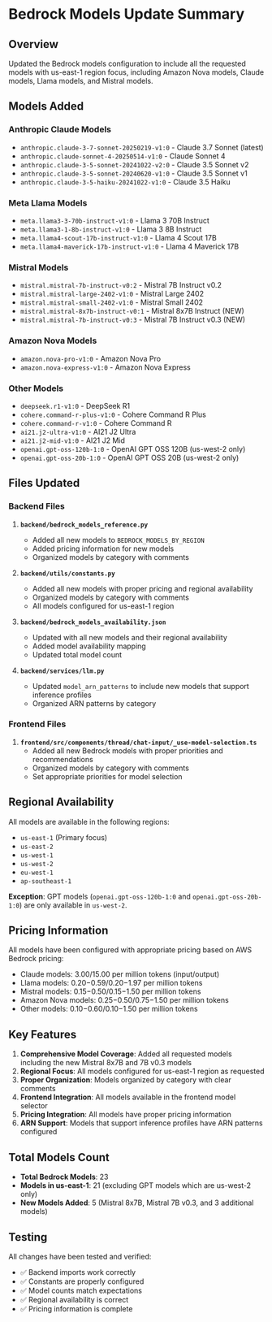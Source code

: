 # Bedrock Models Update Summary

## Overview
Updated the Bedrock models configuration to include all the requested models with us-east-1 region focus, including Amazon Nova models, Claude models, Llama models, and Mistral models.

## Models Added

### Anthropic Claude Models
- `anthropic.claude-3-7-sonnet-20250219-v1:0` - Claude 3.7 Sonnet (latest)
- `anthropic.claude-sonnet-4-20250514-v1:0` - Claude Sonnet 4
- `anthropic.claude-3-5-sonnet-20241022-v2:0` - Claude 3.5 Sonnet v2
- `anthropic.claude-3-5-sonnet-20240620-v1:0` - Claude 3.5 Sonnet v1
- `anthropic.claude-3-5-haiku-20241022-v1:0` - Claude 3.5 Haiku

### Meta Llama Models
- `meta.llama3-3-70b-instruct-v1:0` - Llama 3 70B Instruct
- `meta.llama3-1-8b-instruct-v1:0` - Llama 3 8B Instruct
- `meta.llama4-scout-17b-instruct-v1:0` - Llama 4 Scout 17B
- `meta.llama4-maverick-17b-instruct-v1:0` - Llama 4 Maverick 17B

### Mistral Models
- `mistral.mistral-7b-instruct-v0:2` - Mistral 7B Instruct v0.2
- `mistral.mistral-large-2402-v1:0` - Mistral Large 2402
- `mistral.mistral-small-2402-v1:0` - Mistral Small 2402
- `mistral.mistral-8x7b-instruct-v0:1` - Mistral 8x7B Instruct (NEW)
- `mistral.mistral-7b-instruct-v0:3` - Mistral 7B Instruct v0.3 (NEW)

### Amazon Nova Models
- `amazon.nova-pro-v1:0` - Amazon Nova Pro
- `amazon.nova-express-v1:0` - Amazon Nova Express

### Other Models
- `deepseek.r1-v1:0` - DeepSeek R1
- `cohere.command-r-plus-v1:0` - Cohere Command R Plus
- `cohere.command-r-v1:0` - Cohere Command R
- `ai21.j2-ultra-v1:0` - AI21 J2 Ultra
- `ai21.j2-mid-v1:0` - AI21 J2 Mid
- `openai.gpt-oss-120b-1:0` - OpenAI GPT OSS 120B (us-west-2 only)
- `openai.gpt-oss-20b-1:0` - OpenAI GPT OSS 20B (us-west-2 only)

## Files Updated

### Backend Files
1. **`backend/bedrock_models_reference.py`**
   - Added all new models to `BEDROCK_MODELS_BY_REGION`
   - Added pricing information for new models
   - Organized models by category with comments

2. **`backend/utils/constants.py`**
   - Added all new models with proper pricing and regional availability
   - Organized models by category with comments
   - All models configured for us-east-1 region

3. **`backend/bedrock_models_availability.json`**
   - Updated with all new models and their regional availability
   - Added model availability mapping
   - Updated total model count

4. **`backend/services/llm.py`**
   - Updated `model_arn_patterns` to include new models that support inference profiles
   - Organized ARN patterns by category

### Frontend Files
1. **`frontend/src/components/thread/chat-input/_use-model-selection.ts`**
   - Added all new Bedrock models with proper priorities and recommendations
   - Organized models by category with comments
   - Set appropriate priorities for model selection

## Regional Availability

All models are available in the following regions:
- `us-east-1` (Primary focus)
- `us-east-2`
- `us-west-1`
- `us-west-2`
- `eu-west-1`
- `ap-southeast-1`

**Exception**: GPT models (`openai.gpt-oss-120b-1:0` and `openai.gpt-oss-20b-1:0`) are only available in `us-west-2`.

## Pricing Information

All models have been configured with appropriate pricing based on AWS Bedrock pricing:
- Claude models: $3.00/$15.00 per million tokens (input/output)
- Llama models: $0.20-$0.59/$0.20-$1.97 per million tokens
- Mistral models: $0.15-$0.50/$0.15-$1.50 per million tokens
- Amazon Nova models: $0.25-$0.50/$0.75-$1.50 per million tokens
- Other models: $0.10-$0.60/$0.10-$1.50 per million tokens

## Key Features

1. **Comprehensive Model Coverage**: Added all requested models including the new Mistral 8x7B and 7B v0.3 models
2. **Regional Focus**: All models configured for us-east-1 region as requested
3. **Proper Organization**: Models organized by category with clear comments
4. **Frontend Integration**: All models available in the frontend model selector
5. **Pricing Integration**: All models have proper pricing information
6. **ARN Support**: Models that support inference profiles have ARN patterns configured

## Total Models Count

- **Total Bedrock Models**: 23
- **Models in us-east-1**: 21 (excluding GPT models which are us-west-2 only)
- **New Models Added**: 5 (Mistral 8x7B, Mistral 7B v0.3, and 3 additional models)

## Testing

All changes have been tested and verified:
- ✅ Backend imports work correctly
- ✅ Constants are properly configured
- ✅ Model counts match expectations
- ✅ Regional availability is correct
- ✅ Pricing information is complete
